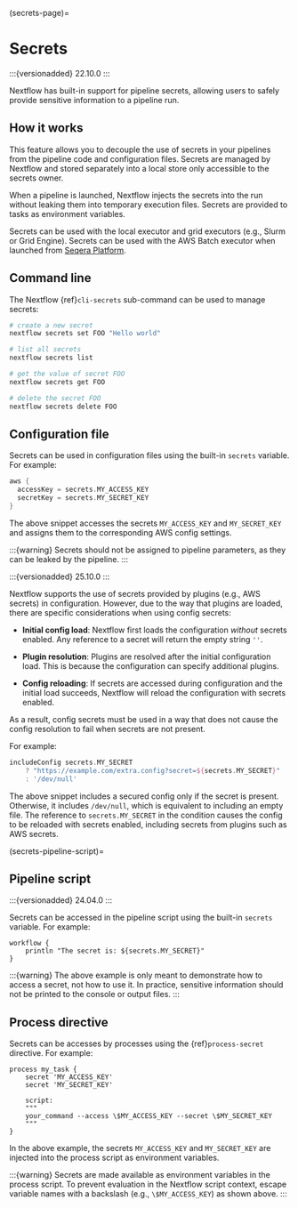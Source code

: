 (secrets-page)=

# Secrets

:::{versionadded} 22.10.0
:::

Nextflow has built-in support for pipeline secrets, allowing users to safely provide sensitive information to a pipeline run.

## How it works

This feature allows you to decouple the use of secrets in your pipelines from the pipeline code and configuration files. Secrets are managed by Nextflow and stored separately into a local store only accessible to the secrets owner.

When a pipeline is launched, Nextflow injects the secrets into the run without leaking them into temporary execution files. Secrets are provided to tasks as environment variables.

Secrets can be used with the local executor and grid executors (e.g., Slurm or Grid Engine). Secrets can be used with the AWS Batch executor when launched from [Seqera Platform](https://seqera.io/blog/pipeline-secrets-secure-handling-of-sensitive-information-in-tower/).

## Command line

The Nextflow {ref}`cli-secrets` sub-command can be used to manage secrets:

```bash
# create a new secret
nextflow secrets set FOO "Hello world"

# list all secrets
nextflow secrets list

# get the value of secret FOO
nextflow secrets get FOO

# delete the secret FOO
nextflow secrets delete FOO
```

## Configuration file

Secrets can be used in configuration files using the built-in `secrets` variable. For example:

```groovy
aws {
  accessKey = secrets.MY_ACCESS_KEY
  secretKey = secrets.MY_SECRET_KEY
}
```

The above snippet accesses the secrets `MY_ACCESS_KEY` and `MY_SECRET_KEY` and assigns them to the corresponding AWS config settings.

:::{warning}
Secrets should not be assigned to pipeline parameters, as they can be leaked by the pipeline.
:::

:::{versionadded} 25.10.0
:::

Nextflow supports the use of secrets provided by plugins (e.g., AWS secrets) in configuration. However, due to the way that plugins are loaded, there are specific considerations when using config secrets:

- **Initial config load**: Nextflow first loads the configuration _without_ secrets enabled. Any reference to a secret will return the empty string `''`.

- **Plugin resolution**: Plugins are resolved after the initial configuration load. This is because the configuration can specify additional plugins.

- **Config reloading**: If secrets are accessed during configuration and the initial load succeeds, Nextflow will reload the configuration with secrets enabled.

As a result, config secrets must be used in a way that does not cause the config resolution to fail when secrets are not present.

For example:

```groovy
includeConfig secrets.MY_SECRET
    ? "https://example.com/extra.config?secret=${secrets.MY_SECRET}"
    : '/dev/null'
```

The above snippet includes a secured config only if the secret is present. Otherwise, it includes `/dev/null`, which is equivalent to including an empty file. The reference to `secrets.MY_SECRET` in the condition causes the config to be reloaded with secrets enabled, including secrets from plugins such as AWS secrets.

(secrets-pipeline-script)=

## Pipeline script

:::{versionadded} 24.04.0
:::

Secrets can be accessed in the pipeline script using the built-in `secrets` variable. For example:

```nextflow
workflow {
    println "The secret is: ${secrets.MY_SECRET}"
}
```

:::{warning}
The above example is only meant to demonstrate how to access a secret, not how to use it. In practice, sensitive information should not be printed to the console or output files.
:::

## Process directive

Secrets can be accesses by processes using the {ref}`process-secret` directive. For example:

```nextflow
process my_task {
    secret 'MY_ACCESS_KEY'
    secret 'MY_SECRET_KEY'

    script:
    """
    your_command --access \$MY_ACCESS_KEY --secret \$MY_SECRET_KEY
    """
}
```

In the above example, the secrets `MY_ACCESS_KEY` and `MY_SECRET_KEY` are injected into the process script as environment variables.

:::{warning}
Secrets are made available as environment variables in the process script. To prevent evaluation in the Nextflow script context, escape variable names with a backslash (e.g., `\$MY_ACCESS_KEY`) as shown above.
:::
